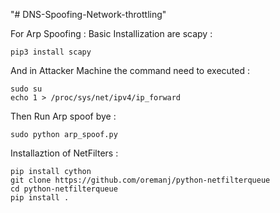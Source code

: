 "# DNS-Spoofing-Network-throttling" 

For Arp Spoofing :
Basic Installization are scapy :
```
pip3 install scapy
```
And in Attacker Machine the command need to executed : 
```
sudo su
echo 1 > /proc/sys/net/ipv4/ip_forward
```
Then Run Arp spoof bye :
```
sudo python arp_spoof.py
```
Installaztion of  NetFilters : 
```
pip install cython
git clone https://github.com/oremanj/python-netfilterqueue
cd python-netfilterqueue
pip install .
```
